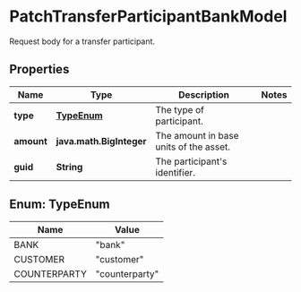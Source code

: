 

# PatchTransferParticipantBankModel

Request body for a transfer participant.

## Properties

| Name | Type | Description | Notes |
|------------ | ------------- | ------------- | -------------|
|**type** | [**TypeEnum**](#TypeEnum) | The type of participant. |  |
|**amount** | **java.math.BigInteger** | The amount in base units of the asset. |  |
|**guid** | **String** | The participant&#39;s identifier. |  |



## Enum: TypeEnum

| Name | Value |
|---- | -----|
| BANK | &quot;bank&quot; |
| CUSTOMER | &quot;customer&quot; |
| COUNTERPARTY | &quot;counterparty&quot; |



